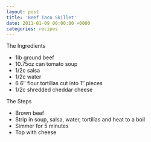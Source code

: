 ```yaml
---
layout: post
title: 'Beef Taco Skillet'
date: 2011-01-09 00:00:00 +0000
categories: recipes
---
```


The Ingredients

- 1lb ground beef
- 10.75oz can tomato soup
- 1/2c salsa
- 1/2c water
- 6 6″ flour tortillas cut into 1″ pieces
- 1/2c shredded cheddar cheese

The Steps

- Brown beef
- Strip in soup, salsa, water, tortillas and heat to a boil
- Simmer for 5 minutes
- Top with cheese
